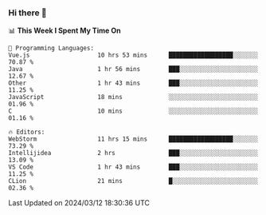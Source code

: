 ### Hi there 👋

<!--
**asdf12303116/asdf12303116** is a ✨ _special_ ✨ repository because its `README.md` (this file) appears on your GitHub profile.

Here are some ideas to get you started:

- 🔭 I’m currently working on ...
- 🌱 I’m currently learning ...
- 👯 I’m looking to collaborate on ...
- 🤔 I’m looking for help with ...
- 💬 Ask me about ...
- 📫 How to reach me: ...
- 😄 Pronouns: ...
- ⚡ Fun fact: ...
-->

<!--START_SECTION:waka-->
📊 **This Week I Spent My Time On** 

```text
💬 Programming Languages: 
Vue.js                   10 hrs 53 mins      ██████████████████░░░░░░░   70.87 % 
Java                     1 hr 56 mins        ███░░░░░░░░░░░░░░░░░░░░░░   12.67 % 
Other                    1 hr 43 mins        ███░░░░░░░░░░░░░░░░░░░░░░   11.25 % 
JavaScript               18 mins             ░░░░░░░░░░░░░░░░░░░░░░░░░   01.96 % 
C                        10 mins             ░░░░░░░░░░░░░░░░░░░░░░░░░   01.16 % 

🔥 Editors: 
WebStorm                 11 hrs 15 mins      ██████████████████░░░░░░░   73.29 % 
Intellijidea             2 hrs               ███░░░░░░░░░░░░░░░░░░░░░░   13.09 % 
VS Code                  1 hr 43 mins        ███░░░░░░░░░░░░░░░░░░░░░░   11.25 % 
CLion                    21 mins             █░░░░░░░░░░░░░░░░░░░░░░░░   02.36 % 
```


 Last Updated on 2024/03/12 18:30:36 UTC
<!--END_SECTION:waka-->
